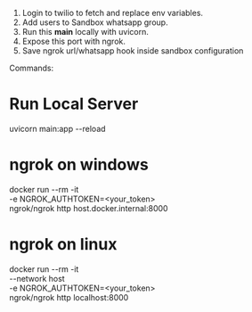 1. Login to twilio to fetch and replace env variables.
2. Add users to Sandbox whatsapp group.
3. Run this **main** locally with uvicorn.
4. Expose this port with ngrok.
5. Save ngrok url/whatsapp hook inside sandbox configuration


Commands:


# Run Local Server
uvicorn main:app --reload

# ngrok on windows
docker run --rm -it \
  -e NGROK_AUTHTOKEN=<your_token> \
  ngrok/ngrok http host.docker.internal:8000


# ngrok on linux
docker run --rm -it \
  --network host \
  -e NGROK_AUTHTOKEN=<your_token> \
  ngrok/ngrok http localhost:8000

